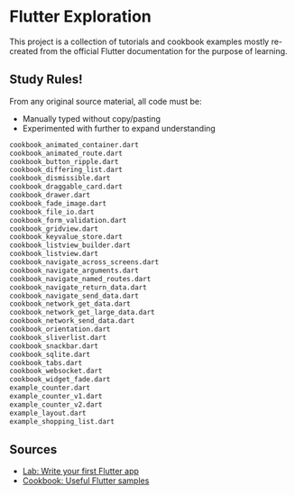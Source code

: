 # Flutter Exploration

This project is a collection of tutorials and cookbook examples mostly re-created from the official Flutter documentation for the purpose of learning. 

## Study Rules!

From any original source material, all code must be:

* Manually typed without copy/pasting
* Experimented with further to expand understanding

```bash
cookbook_animated_container.dart
cookbook_animated_route.dart
cookbook_button_ripple.dart
cookbook_differing_list.dart
cookbook_dismissible.dart
cookbook_draggable_card.dart
cookbook_drawer.dart
cookbook_fade_image.dart
cookbook_file_io.dart
cookbook_form_validation.dart
cookbook_gridview.dart
cookbook_keyvalue_store.dart
cookbook_listview_builder.dart
cookbook_listview.dart
cookbook_navigate_across_screens.dart
cookbook_navigate_arguments.dart
cookbook_navigate_named_routes.dart
cookbook_navigate_return_data.dart
cookbook_navigate_send_data.dart
cookbook_network_get_data.dart
cookbook_network_get_large_data.dart
cookbook_network_send_data.dart
cookbook_orientation.dart
cookbook_sliverlist.dart
cookbook_snackbar.dart
cookbook_sqlite.dart
cookbook_tabs.dart
cookbook_websocket.dart
cookbook_widget_fade.dart
example_counter.dart
example_counter_v1.dart
example_counter_v2.dart
example_layout.dart
example_shopping_list.dart
```

## Sources

- [Lab: Write your first Flutter app](https://flutter.dev/docs/get-started/codelab)
- [Cookbook: Useful Flutter samples](https://flutter.dev/docs/cookbook)
